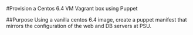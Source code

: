 #Provision a Centos 6.4 VM Vagrant box using Puppet

##Purpose
Using a vanilla centos 6.4 image, create a puppet manifest that mirrors the configuration of the web and DB servers at PSU.

